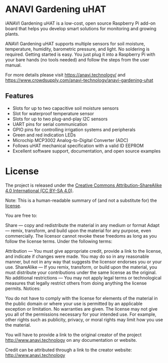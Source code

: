 # ANAVI Gardening uHAT

iANAVI Gardening uHAT is a low-cost, open source Raspberry Pi add-on board that helps you develop smart solutions for monitoring and growing plants.

ANAVI Gardening uHAT supports multiple sensors for soil moisture, temperature, humidity, barometric pressure, and light. No soldering is required. Getting started is easy. You just plug it into a Raspberry Pi with your bare hands (no tools needed) and follow the steps from the user manual.

For more details please visit https://anavi.technology/ and https://www.crowdsupply.com/anavi-technology/anavi-gardening-uhat

## Features

* Slots for up to two capacitive soil moisture sensors
* Slot for waterproof temperature sensor
* Slots for up to two plug-and-play I2C sensors
* UART pins for serial communication
* GPIO pins for controlling irrigation systems and peripherals
* Green and red indication LEDs
* Microchip MCP3002 Analog-to-Digital Converter (ADC)
* Follows uHAT mechanical specification with a valid ID EEPROM
* Excellent software support, documentation, and open source examples

# License

The project is released under the [Creative Commons Attribution-ShareAlike 4.0 International (CC BY-SA 4.0)](https://creativecommons.org/licenses/by-sa/4.0/).

Note: This is a human-readable summary of (and not a substitute for) the [license](https://creativecommons.org/licenses/by-sa/4.0/legalcode).

You are free to:

Share — copy and redistribute the material in any medium or format Adapt — remix, transform, and build upon the material for any purpose, even commercially. The licensor cannot revoke these freedoms as long as you follow the license terms. Under the following terms:

Attribution — You must give appropriate credit, provide a link to the license, and indicate if changes were made. You may do so in any reasonable manner, but not in any way that suggests the licensor endorses you or your use. ShareAlike — If you remix, transform, or build upon the material, you must distribute your contributions under the same license as the original. No additional restrictions — You may not apply legal terms or technological measures that legally restrict others from doing anything the license permits. Notices:

You do not have to comply with the license for elements of the material in the public domain or where your use is permitted by an applicable exception or limitation. No warranties are given. The license may not give you all of the permissions necessary for your intended use. For example, other rights such as publicity, privacy, or moral rights may limit how you use the material.

You will have to provide a link to the original creator of the project http://www.anavi.technology on any documentation or website.

Credit can be attributed through a link to the creator website: http://www.anavi.technology
